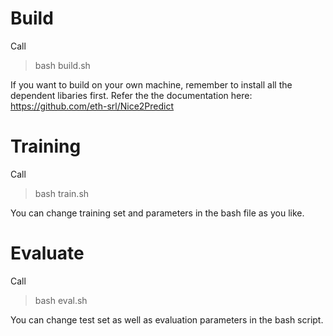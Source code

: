 # Build
Call
> bash build.sh

If you want to build on your own machine, remember to install all the dependent libaries first. Refer the the documentation here: https://github.com/eth-srl/Nice2Predict

# Training
Call
> bash train.sh

You can change training set and parameters in the bash file as you like.

# Evaluate
Call
> bash eval.sh

You can change test set as well as evaluation parameters in the bash script.


